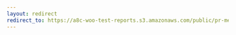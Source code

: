 ```yaml
---
layout: redirect
redirect_to: https://a8c-woo-test-reports.s3.amazonaws.com/public/pr-merge/37442/e2e/index.html
---
```

